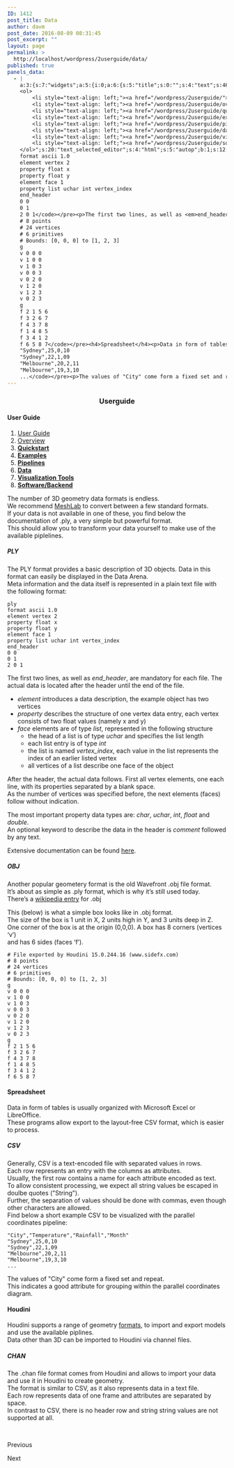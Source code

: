 ```yaml
---
ID: 1412
post_title: Data
author: davm
post_date: 2016-08-09 08:31:45
post_excerpt: ""
layout: page
permalink: >
  http://localhost/wordpress/2userguide/data/
published: true
panels_data:
  - |
    a:3:{s:7:"widgets";a:5:{i:0;a:6:{s:5:"title";s:0:"";s:4:"text";s:46:"<h3 style="text-align: center;">Userguide</h3>";s:20:"text_selected_editor";s:4:"html";s:5:"autop";b:1;s:12:"_sow_form_id";s:13:"578723843cea2";s:11:"panels_info";a:7:{s:5:"class";s:31:"SiteOrigin_Widget_Editor_Widget";s:3:"raw";b:0;s:4:"grid";i:0;s:4:"cell";i:0;s:2:"id";i:0;s:9:"widget_id";s:36:"1ea35202-0ffb-4952-88db-1380842ca3f4";s:5:"style";a:2:{s:7:"padding";s:3:"0px";s:18:"background_display";s:4:"tile";}}}i:1;a:5:{s:8:"headline";a:6:{s:4:"text";s:0:"";s:3:"tag";s:2:"h3";s:4:"font";s:7:"default";s:5:"color";b:0;s:5:"align";s:4:"left";s:24:"so_field_container_state";s:4:"open";}s:12:"sub_headline";a:6:{s:4:"text";s:0:"";s:3:"tag";s:2:"h3";s:4:"font";s:7:"default";s:5:"color";b:0;s:5:"align";s:6:"center";s:24:"so_field_container_state";s:4:"open";}s:7:"divider";a:8:{s:5:"style";s:5:"solid";s:6:"weight";s:4:"thin";s:5:"color";b:0;s:11:"side_margin";s:4:"20px";s:16:"side_margin_unit";s:2:"px";s:10:"top_margin";s:4:"20px";s:15:"top_margin_unit";s:2:"px";s:24:"so_field_container_state";s:4:"open";}s:12:"_sow_form_id";s:13:"57871dc1b3fe7";s:11:"panels_info";a:7:{s:5:"class";s:33:"SiteOrigin_Widget_Headline_Widget";s:3:"raw";b:0;s:4:"grid";i:0;s:4:"cell";i:0;s:2:"id";i:1;s:9:"widget_id";s:36:"42c24578-cfd7-4dd5-8d52-e5b5178da0b8";s:5:"style";a:2:{s:7:"padding";s:3:"0px";s:18:"background_display";s:4:"tile";}}}i:2;a:6:{s:5:"title";s:0:"";s:4:"text";s:905:"<h4>User Guide</h4>
    <ol>
     	<li style="text-align: left;"><a href="/wordpress/2userguide/"> User Guide </a></li>
     	<li style="text-align: left;"><a href="/wordpress/2userguide/overview/"> Overview </a></li>
     	<li style="text-align: left;"><a href="/wordpress/2userguide/quickstart/"><strong> Quickstart</strong></a></li>
     	<li style="text-align: left;"><a href="/wordpress/2userguide/examples/"><strong> Examples</strong></a></li>
     	<li style="text-align: left;"><a href="/wordpress/2userguide/pipelines/"><strong> Pipelines</strong></a></li>
     	<li style="text-align: left;"><a href="/wordpress/2userguide/data/"><strong> Data</strong></a></li>
     	<li style="text-align: left;"><a href="/wordpress/2userguide/visualizationtools/"><strong> Visualization Tools</strong></a></li>
     	<li style="text-align: left;"><a href="/wordpress/2userguide/softwarebackend/"><strong> Software/Backend</strong></a></li>
    </ol>";s:20:"text_selected_editor";s:4:"html";s:5:"autop";b:1;s:12:"_sow_form_id";s:13:"576b4c626e8f5";s:11:"panels_info";a:7:{s:5:"class";s:31:"SiteOrigin_Widget_Editor_Widget";s:3:"raw";b:0;s:4:"grid";i:1;s:4:"cell";i:0;s:2:"id";i:2;s:9:"widget_id";s:36:"4a98973e-09c0-48a2-923d-fcbc887ca755";s:5:"style";a:1:{s:18:"background_display";s:4:"tile";}}}i:3;a:6:{s:5:"title";s:0:"";s:4:"text";s:4756:"<p>The number of 3D geometry data formats is endless.<br />We recommend <a href="http://meshlab.sourceforge.net/">MeshLab</a> to convert between a few standard formats.<br />If your data is not available in one of these, you find below the documentation of .ply, a very simple but powerful format.<br />This should allow you to transform your data yourself to make use of the available piplelines.</p><h5>PLY</h5><p>The PLY format provides a basic description of 3D objects. Data in this format can easily be displayed in the Data Arena.<br />Meta information and the data itself is represented in a plain text file with the following format:</p><pre><code>ply
    format ascii 1.0  
    element vertex 2
    property float x
    property float y
    element face 1 
    property list uchar int vertex_index
    end_header
    0 0
    0 1
    2 0 1</code></pre><p>The first two lines, as well as <em>end_header</em>, are mandatory for each file. The actual data is located after the header until the end of the file.</p><ul><li><em>element</em> introduces a data description, the example object has two vertices</li><li><em>property</em> describes the structure of one vertex data entry, each vertex consists of two float values (namely x and y)</li><li><em>face</em> elements are of type <em>list</em>, represented in the following structure<ul><li>the head of a list is of type <em>uchar</em> and specifies the list length</li><li>each list entry is of type <em>int</em></li><li>the list is named <em>vertex_index</em>, each value in the list represents the index of an earlier listed vertex</li><li>all vertices of a list describe one face of the object</li></ul></li></ul><p>After the header, the actual data follows. First all vertex elements, one each line, with its properties separated by a blank space.<br />As the number of vertices was specified before, the next elements (faces) follow without indication.</p><p>The most important property data types are: <em>char</em>, <em>uchar</em>, <em>int</em>, <em>float</em> and <em>double</em>.<br />An optional keyword to describe the data in the header is <em>comment</em> followed by any text.</p><p>Extensive documentation can be found <a href="http://paulbourke.net/dataformats/ply/">here</a>.</p><h5>OBJ</h5><p>Another popular geometery format is the old Wavefront .obj file format.<br />It’s about as simple as .ply format, which is why it’s still used today.<br />There’s a <a href="https://en.wikipedia.org/wiki/Wavefront_.obj_file">wikipedia entry</a> for .obj</p><p>This (below) is what a simple box looks like in .obj format.<br />The size of the box is 1 unit in X, 2 units high in Y, and 3 units deep in Z.<br />One corner of the box is at the origin (0,0,0). A box has 8 corners (vertices ‘v’)<br />and has 6 sides (faces ‘f’).</p><pre><code># File exported by Houdini 15.0.244.16 (www.sidefx.com)
    # 8 points
    # 24 vertices
    # 6 primitives
    # Bounds: [0, 0, 0] to [1, 2, 3]
    g
    v 0 0 0
    v 1 0 0
    v 1 0 3
    v 0 0 3
    v 0 2 0
    v 1 2 0
    v 1 2 3
    v 0 2 3
    g
    f 2 1 5 6
    f 3 2 6 7
    f 4 3 7 8
    f 1 4 8 5
    f 3 4 1 2
    f 6 5 8 7</code></pre><h4>Spreadsheet</h4><p>Data in form of tables is usually organized with Microsoft Excel or LibreOffice.<br />These programs allow export to the layout-free CSV format, which is easier to process.</p><h5>CSV</h5><p>Generally, CSV is a text-encoded file with separated values in rows.<br />Each row represents an entry with the columns as attributes.<br />Usually, the first row contains a name for each attribute encoded as text.<br />To allow consistent processing, we expect all string values be escaped in doulbe quotes ("String").<br />Further, the separation of values should be done with commas, even though other characters are allowed.<br />Find below a short example CSV to be visualized with the parallel coordinates pipeline:</p><pre><code>"City","Temperature","Rainfall","Month"
    "Sydney",25,0,10
    "Sydney",22,1,09
    "Melbourne",20,2,11
    "Melbourne",19,3,10
    ...</code></pre><p>The values of "City" come form a fixed set and repeat.<br />This indicates a good attribute for grouping within the parallel coordinates diagram.</p><h4>Houdini</h4><p>Houdini supports a range of geometry <a href="http://www.sidefx.com/docs/houdini15.0/io/formats/channel_formats">formats</a>, to import and export models and use the available piplines.<br />Data other than 3D can be imported to Houdini via channel files.</p><h5>CHAN</h5><p>The .chan file format comes from Houdini and allows to import your data and use it in Houdini to create geometry.<br />The format is similar to CSV, as it also represents data in a text file.<br />Each row represents data of one frame and attributes are separated by space.<br />In contrast to CSV, there is no header row and string string values are not supported at all.</p>";s:20:"text_selected_editor";s:4:"tmce";s:5:"autop";b:1;s:12:"_sow_form_id";s:13:"57a99536f293b";s:11:"panels_info";a:7:{s:5:"class";s:31:"SiteOrigin_Widget_Editor_Widget";s:3:"raw";b:0;s:4:"grid";i:1;s:4:"cell";i:1;s:2:"id";i:3;s:9:"widget_id";s:36:"cb19230b-f332-4ffe-b55a-ccd3868ff53c";s:5:"style";a:1:{s:18:"background_display";s:4:"tile";}}}i:4;a:14:{s:8:"features";a:3:{i:0;a:9:{s:15:"container_color";b:0;s:4:"icon";s:31:"fontawesome-arrow-circle-o-left";s:10:"icon_color";s:7:"#3d3d3d";s:10:"icon_image";i:0;s:15:"icon_image_size";s:4:"full";s:5:"title";s:0:"";s:4:"text";s:0:"";s:9:"more_text";s:9:"Previous ";s:8:"more_url";s:0:"";}i:1;a:9:{s:15:"container_color";s:7:"#404040";s:4:"icon";s:0:"";s:10:"icon_color";s:7:"#FFFFFF";s:10:"icon_image";i:0;s:15:"icon_image_size";s:4:"full";s:5:"title";s:0:"";s:4:"text";s:0:"";s:9:"more_text";s:0:"";s:8:"more_url";s:0:"";}i:2;a:9:{s:15:"container_color";s:7:"#e8e8e8";s:4:"icon";s:32:"fontawesome-arrow-circle-o-right";s:10:"icon_color";s:7:"#3d3d3d";s:10:"icon_image";i:0;s:15:"icon_image_size";s:4:"full";s:5:"title";s:0:"";s:4:"text";s:0:"";s:9:"more_text";s:5:"Next ";s:8:"more_url";s:0:"";}}s:5:"fonts";a:4:{s:13:"title_options";a:5:{s:4:"font";s:7:"default";s:4:"size";b:0;s:9:"size_unit";s:2:"px";s:5:"color";b:0;s:24:"so_field_container_state";s:6:"closed";}s:12:"text_options";a:5:{s:4:"font";s:7:"default";s:4:"size";b:0;s:9:"size_unit";s:2:"px";s:5:"color";b:0;s:24:"so_field_container_state";s:6:"closed";}s:17:"more_text_options";a:5:{s:4:"font";s:7:"default";s:4:"size";b:0;s:9:"size_unit";s:2:"px";s:5:"color";b:0;s:24:"so_field_container_state";s:6:"closed";}s:24:"so_field_container_state";s:6:"closed";}s:15:"container_shape";s:0:"";s:14:"container_size";s:4:"84px";s:19:"container_size_unit";s:2:"px";s:9:"icon_size";s:4:"24px";s:14:"icon_size_unit";s:2:"px";s:7:"per_row";i:3;s:10:"responsive";b:1;s:12:"_sow_form_id";s:13:"57873dc4344d9";s:10:"title_link";b:0;s:9:"icon_link";b:0;s:10:"new_window";b:0;s:11:"panels_info";a:7:{s:5:"class";s:33:"SiteOrigin_Widget_Features_Widget";s:3:"raw";b:0;s:4:"grid";i:4;s:4:"cell";i:0;s:2:"id";i:4;s:9:"widget_id";s:36:"9cfce0d0-9f38-47ab-930d-0f36248ba8e9";s:5:"style";a:1:{s:18:"background_display";s:4:"tile";}}}}s:5:"grids";a:5:{i:0;a:2:{s:5:"cells";i:1;s:5:"style";a:3:{s:7:"padding";s:3:"0px";s:5:"align";s:0:"";s:14:"column_padding";s:0:"";}}i:1;a:2:{s:5:"cells";i:3;s:5:"style";a:3:{s:7:"padding";s:4:"10px";s:5:"align";s:0:"";s:14:"column_padding";s:0:"";}}i:2;a:2:{s:5:"cells";i:3;s:5:"style";a:4:{s:7:"padding";s:4:"20px";s:5:"align";s:0:"";s:11:"row_stretch";s:4:"full";s:14:"column_padding";s:0:"";}}i:3;a:2:{s:5:"cells";i:3;s:5:"style";a:4:{s:7:"padding";s:4:"20px";s:5:"align";s:0:"";s:11:"row_stretch";s:4:"full";s:14:"column_padding";s:0:"";}}i:4;a:2:{s:5:"cells";i:1;s:5:"style";a:0:{}}}s:10:"grid_cells";a:11:{i:0;a:2:{s:4:"grid";i:0;s:6:"weight";i:1;}i:1;a:2:{s:4:"grid";i:1;s:6:"weight";d:0.226999999999999813038442653123638592660427093505859375;}i:2;a:2:{s:4:"grid";i:1;s:6:"weight";d:0.69836738703339928946434156387113034725189208984375;}i:3;a:2:{s:4:"grid";i:1;s:6:"weight";d:0.0746326129666009252527913986341445706784725189208984375;}i:4;a:2:{s:4:"grid";i:2;s:6:"weight";d:0.2312091503267995340475948751191026531159877777099609375;}i:5;a:2:{s:4:"grid";i:2;s:6:"weight";d:0.6937117253778286585230716809746809303760528564453125;}i:6;a:2:{s:4:"grid";i:2;s:6:"weight";d:0.07507912429537184906269686734958668239414691925048828125;}i:7;a:2:{s:4:"grid";i:3;s:6:"weight";d:0.229575163398691384220029476637137122452259063720703125;}i:8;a:2:{s:4:"grid";i:3;s:6:"weight";d:0.69444444444444408670591428744955919682979583740234375;}i:9;a:2:{s:4:"grid";i:3;s:6:"weight";d:0.07598039215686445968511719684101990424096584320068359375;}i:10;a:2:{s:4:"grid";i:4;s:6:"weight";i:1;}}}
---
```

<h3 style="text-align: center;">Userguide</h3>
<h4>User Guide</h4>
<ol>
<li style="text-align: left;"><a href="/wordpress/2userguide/"> User Guide </a></li>
<li style="text-align: left;"><a href="/wordpress/2userguide/overview/"> Overview </a></li>
<li style="text-align: left;"><a href="/wordpress/2userguide/quickstart/"><strong> Quickstart</strong></a></li>
<li style="text-align: left;"><a href="/wordpress/2userguide/examples/"><strong> Examples</strong></a></li>
<li style="text-align: left;"><a href="/wordpress/2userguide/pipelines/"><strong> Pipelines</strong></a></li>
<li style="text-align: left;"><a href="/wordpress/2userguide/data/"><strong> Data</strong></a></li>
<li style="text-align: left;"><a href="/wordpress/2userguide/visualizationtools/"><strong> Visualization Tools</strong></a></li>
<li style="text-align: left;"><a href="/wordpress/2userguide/softwarebackend/"><strong> Software/Backend</strong></a></li>
</ol>
<p>The number of 3D geometry data formats is endless.<br>
We recommend <a href="http://meshlab.sourceforge.net/">MeshLab</a> to convert between a few standard formats.<br>
If your data is not available in one of these, you find below the documentation of .ply, a very simple but powerful format.<br>
This should allow you to transform your data yourself to make use of the available piplelines.</p>
<h5>PLY</h5>
<p>The PLY format provides a basic description of 3D objects. Data in this format can easily be displayed in the Data Arena.<br>
Meta information and the data itself is represented in a plain text file with the following format:</p>
<pre><code>ply
format ascii 1.0  
element vertex 2
property float x
property float y
element face 1 
property list uchar int vertex_index
end_header
0 0
0 1
2 0 1</code></pre>
<p>The first two lines, as well as <em>end_header</em>, are mandatory for each file. The actual data is located after the header until the end of the file.</p>
<ul>
<li><em>element</em> introduces a data description, the example object has two vertices</li>
<li><em>property</em> describes the structure of one vertex data entry, each vertex consists of two float values (namely x and y)</li>
<li><em>face</em> elements are of type <em>list</em>, represented in the following structure
<ul>
<li>the head of a list is of type <em>uchar</em> and specifies the list length</li>
<li>each list entry is of type <em>int</em></li>
<li>the list is named <em>vertex_index</em>, each value in the list represents the index of an earlier listed vertex</li>
<li>all vertices of a list describe one face of the object</li>
</ul>
</li>
</ul>
<p>After the header, the actual data follows. First all vertex elements, one each line, with its properties separated by a blank space.<br>
As the number of vertices was specified before, the next elements (faces) follow without indication.</p>
<p>The most important property data types are: <em>char</em>, <em>uchar</em>, <em>int</em>, <em>float</em> and <em>double</em>.<br>
An optional keyword to describe the data in the header is <em>comment</em> followed by any text.</p>
<p>Extensive documentation can be found <a href="http://paulbourke.net/dataformats/ply/">here</a>.</p>
<h5>OBJ</h5>
<p>Another popular geometery format is the old Wavefront .obj file format.<br>
It’s about as simple as .ply format, which is why it’s still used today.<br>
There’s a <a href="https://en.wikipedia.org/wiki/Wavefront_.obj_file">wikipedia entry</a> for .obj</p>
<p>This (below) is what a simple box looks like in .obj format.<br>
The size of the box is 1 unit in X, 2 units high in Y, and 3 units deep in Z.<br>
One corner of the box is at the origin (0,0,0). A box has 8 corners (vertices ‘v’)<br>
and has 6 sides (faces ‘f’).</p>
<pre><code># File exported by Houdini 15.0.244.16 (www.sidefx.com)
# 8 points
# 24 vertices
# 6 primitives
# Bounds: [0, 0, 0] to [1, 2, 3]
g
v 0 0 0
v 1 0 0
v 1 0 3
v 0 0 3
v 0 2 0
v 1 2 0
v 1 2 3
v 0 2 3
g
f 2 1 5 6
f 3 2 6 7
f 4 3 7 8
f 1 4 8 5
f 3 4 1 2
f 6 5 8 7</code></pre>
<h4>Spreadsheet</h4>
<p>Data in form of tables is usually organized with Microsoft Excel or LibreOffice.<br>
These programs allow export to the layout-free CSV format, which is easier to process.</p>
<h5>CSV</h5>
<p>Generally, CSV is a text-encoded file with separated values in rows.<br>
Each row represents an entry with the columns as attributes.<br>
Usually, the first row contains a name for each attribute encoded as text.<br>
To allow consistent processing, we expect all string values be escaped in doulbe quotes ("String").<br>
Further, the separation of values should be done with commas, even though other characters are allowed.<br>
Find below a short example CSV to be visualized with the parallel coordinates pipeline:</p>
<pre><code>"City","Temperature","Rainfall","Month"
"Sydney",25,0,10
"Sydney",22,1,09
"Melbourne",20,2,11
"Melbourne",19,3,10
...</code></pre>
<p>The values of "City" come form a fixed set and repeat.<br>
This indicates a good attribute for grouping within the parallel coordinates diagram.</p>
<h4>Houdini</h4>
<p>Houdini supports a range of geometry <a href="http://www.sidefx.com/docs/houdini15.0/io/formats/channel_formats">formats</a>, to import and export models and use the available piplines.<br>
Data other than 3D can be imported to Houdini via channel files.</p>
<h5>CHAN</h5>
<p>The .chan file format comes from Houdini and allows to import your data and use it in Houdini to create geometry.<br>
The format is similar to CSV, as it also represents data in a text file.<br>
Each row represents data of one frame and attributes are separated by space.<br>
In contrast to CSV, there is no header row and string string values are not supported at all.</p>
&nbsp;&nbsp;&nbsp;&nbsp;&nbsp;&nbsp;&nbsp;
<span class="sow-icon-fontawesome" data-sow-icon="" style="font-size: 24px; color: #3d3d3d"></span>			
<p class="sow-more-text">
Previous 											</p>
<span class="sow-icon-fontawesome" data-sow-icon="" style="font-size: 24px; color: #3d3d3d"></span>			
<p class="sow-more-text">
Next 											</p>